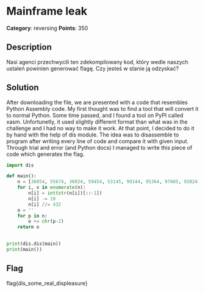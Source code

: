 # Mainframe leak
**Category**: reversing
**Points**: 350

## Description
Nasi agenci przechwycili ten zdekompilowany kod, który wedle naszych ustaleń powinien generować flagę. Czy jesteś w stanie ją odzyskać?

## Solution
After downloading the file, we are presented with a code that resembles Python Assembly code. My first thought was to find a tool that will convert it to normal Python. Some time passed, and I found a tool on PyPI called xasm. Unfortunetly, it used slightly different format than what was in the challenge and I had no way to make it work. At that point, I decided to do it by hand with the help of dis module. The idea was to disassemble to program after writing every line of code and compare it with given input. Through trial and error (and Python docs) I managed to write this piece of code which generates the flag.

```py
import dis

def main():
    n = [36054, 55674, 30924, 59454, 53145, 99144, 95364, 97605, 93024, 97605, 15984, 78084, 13644, 93024, 74205, 13644, 30924, 55674, 93024, 99144, 95364, 97605, 38394, 55674, 13644, 30924, 97605, 34515, 74205, 13644, 99945]
    for i, x in enumerate(n):
        n[i] = int(str(n[i])[::-1])
        n[i] -= 18
        n[i] //= 432
    o = ''
    for p in n:
        o += chr(p-2)
    return o
        

print(dis.dis(main))
print(main())
```

## Flag
flag{dis_some_real_displeasure}